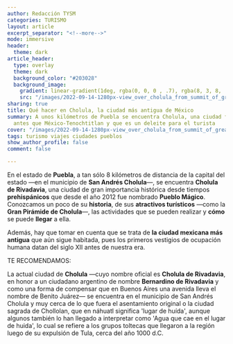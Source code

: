 ```yaml
---
author: Redacción TYSM
categories: TURISMO
layout: article
excerpt_separator: "<!--more-->"
mode: immersive
header:
  theme: dark
article_header:
  type: overlay
  theme: dark
  background_color: "#203028"
  background_image:
    gradient: linear-gradient(1deg, rgba(0, 0, 0 , .7), rgba(8, 3, 8, .9))
    src: "/images/2022-09-14-1280px-view_over_cholula_from_summit_of_great_pyramid_-_cholula_-_puebla_-_mexico_-14924947814.jpeg"
sharing: true
title: Qué hacer en Cholula, la ciudad más antigua de México
summary: A unos kilómetros de Puebla se encuentra Cholula, una ciudad fundada incluso
  antes que México-Tenochtitlan y que es un deleite para el turista
cover: "/images/2022-09-14-1280px-view_over_cholula_from_summit_of_great_pyramid_-_cholula_-_puebla_-_mexico_-14924947814.jpeg"
tags: turismo viajes ciudades pueblos
show_author_profile: false
comment: false

---
```

En el estado de **Puebla**, a tan sólo 8 kilómetros de distancia de la capital del estado —en el municipio de **San Andrés Cholula**—, se encuentra **Cholula de Rivadavia**, una ciudad de gran importancia histórica desde tiempos **prehispánicos** que desde el año 2012 fue nombrado **Pueblo Mágico**. Conozcamos un poco de su **historia**, de sus **atractivos turísticos** —como la **Gran Pirámide de Cholula**—, las actividades que se pueden realizar y **cómo** se puede **llegar** a ella.

Además, hay que tomar en cuenta que se trata de **la ciudad mexicana más antigua** que aún sigue habitada, pues los primeros vestigios de ocupación humana datan del siglo XII antes de nuestra era.

TE RECOMENDAMOS:

La actual ciudad de **Cholula** —cuyo nombre oficial es **Cholula de Rivadavia**, en honor a un ciudadano argentino de nombre **Bernardino de Rivadavia** y como una forma de compensar que en Buenos Aires una avenida lleva el nombre de Benito Juárez—  se encuentra en el municipio de San Andrés Cholula y muy cerca de lo que fuera el asentamiento original o la ciudad sagrada de Chollolan, que en náhuatl significa 'lugar de huída', aunque algunos también lo han llegado a interpretar como 'Agua que cae en el lugar de huida', lo cual se refiere a los grupos toltecas que llegaron a la región luego de su expulsión de Tula, cerca del año 1000 d.C.